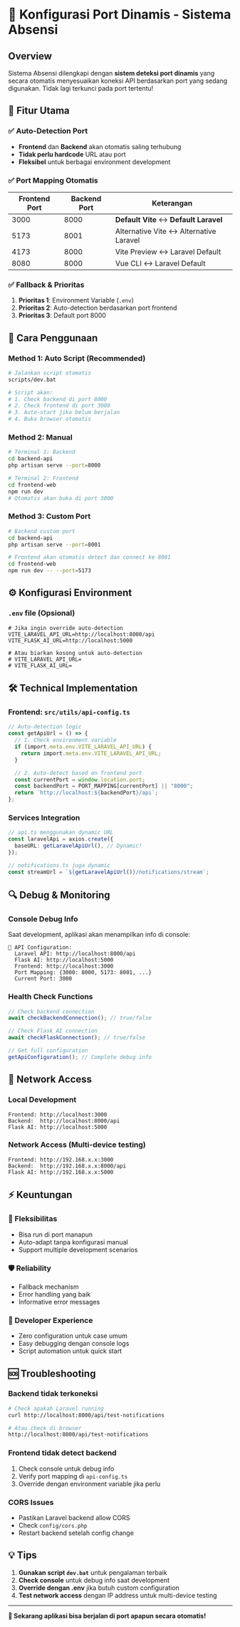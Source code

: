 # 🔗 Konfigurasi Port Dinamis - Sistema Absensi

## Overview

Sistema Absensi dilengkapi dengan **sistem deteksi port dinamis** yang secara otomatis menyesuaikan koneksi API berdasarkan port yang sedang digunakan. Tidak lagi terkunci pada port tertentu!

## 🎯 Fitur Utama

### ✅ Auto-Detection Port

- **Frontend** dan **Backend** akan otomatis saling terhubung
- **Tidak perlu hardcode** URL atau port
- **Fleksibel** untuk berbagai environment development

### ✅ Port Mapping Otomatis

| Frontend Port | Backend Port | Keterangan                             |
| ------------- | ------------ | -------------------------------------- |
| 3000          | 8000         | **Default Vite** ↔ **Default Laravel** |
| 5173          | 8001         | Alternative Vite ↔ Alternative Laravel |
| 4173          | 8000         | Vite Preview ↔ Laravel Default         |
| 8080          | 8000         | Vue CLI ↔ Laravel Default              |

### ✅ Fallback & Prioritas

1. **Prioritas 1**: Environment Variable (`.env`)
2. **Prioritas 2**: Auto-detection berdasarkan port frontend
3. **Prioritas 3**: Default port 8000

## 🚀 Cara Penggunaan

### Method 1: Auto Script (Recommended)

```bash
# Jalankan script otomatis
scripts/dev.bat

# Script akan:
# 1. Check backend di port 8000
# 2. Check frontend di port 3000
# 3. Auto-start jika belum berjalan
# 4. Buka browser otomatis
```

### Method 2: Manual

```bash
# Terminal 1: Backend
cd backend-api
php artisan serve --port=8000

# Terminal 2: Frontend
cd frontend-web
npm run dev
# Otomatis akan buka di port 3000
```

### Method 3: Custom Port

```bash
# Backend custom port
cd backend-api
php artisan serve --port=8001

# Frontend akan otomatis detect dan connect ke 8001
cd frontend-web
npm run dev -- --port=5173
```

## ⚙️ Konfigurasi Environment

### `.env` file (Opsional)

```env
# Jika ingin override auto-detection
VITE_LARAVEL_API_URL=http://localhost:8000/api
VITE_FLASK_AI_URL=http://localhost:5000

# Atau biarkan kosong untuk auto-detection
# VITE_LARAVEL_API_URL=
# VITE_FLASK_AI_URL=
```

## 🛠️ Technical Implementation

### Frontend: `src/utils/api-config.ts`

```typescript
// Auto-detection logic
const getApiUrl = () => {
  // 1. Check environment variable
  if (import.meta.env.VITE_LARAVEL_API_URL) {
    return import.meta.env.VITE_LARAVEL_API_URL;
  }

  // 2. Auto-detect based on frontend port
  const currentPort = window.location.port;
  const backendPort = PORT_MAPPING[currentPort] || "8000";
  return `http://localhost:${backendPort}/api`;
};
```

### Services Integration

```typescript
// api.ts menggunakan dynamic URL
const laravelApi = axios.create({
  baseURL: getLaravelApiUrl(), // Dynamic!
});

// notifications.ts juga dynamic
const streamUrl = `${getLaravelApiUrl()}/notifications/stream`;
```

## 🔍 Debug & Monitoring

### Console Debug Info

Saat development, aplikasi akan menampilkan info di console:

```
🔗 API Configuration:
  Laravel API: http://localhost:8000/api
  Flask AI: http://localhost:5000
  Frontend: http://localhost:3000
  Port Mapping: {3000: 8000, 5173: 8001, ...}
  Current Port: 3000
```

### Health Check Functions

```typescript
// Check backend connection
await checkBackendConnection(); // true/false

// Check Flask AI connection
await checkFlaskConnection(); // true/false

// Get full configuration
getApiConfiguration(); // Complete debug info
```

## 🎨 Network Access

### Local Development

```
Frontend: http://localhost:3000
Backend:  http://localhost:8000/api
Flask AI: http://localhost:5000
```

### Network Access (Multi-device testing)

```
Frontend: http://192.168.x.x:3000
Backend:  http://192.168.x.x:8000/api
Flask AI: http://192.168.x.x:5000
```

## ⚡ Keuntungan

### 🔄 Fleksibilitas

- Bisa run di port manapun
- Auto-adapt tanpa konfigurasi manual
- Support multiple development scenarios

### 🛡️ Reliability

- Fallback mechanism
- Error handling yang baik
- Informative error messages

### 🚀 Developer Experience

- Zero configuration untuk case umum
- Easy debugging dengan console logs
- Script automation untuk quick start

## 🆘 Troubleshooting

### Backend tidak terkoneksi

```bash
# Check apakah Laravel running
curl http://localhost:8000/api/test-notifications

# Atau check di browser
http://localhost:8000/api/test-notifications
```

### Frontend tidak detect backend

1. Check console untuk debug info
2. Verify port mapping di `api-config.ts`
3. Override dengan environment variable jika perlu

### CORS Issues

- Pastikan Laravel backend allow CORS
- Check `config/cors.php`
- Restart backend setelah config change

## 💡 Tips

1. **Gunakan script `dev.bat`** untuk pengalaman terbaik
2. **Check console** untuk debug info saat development
3. **Override dengan .env** jika butuh custom configuration
4. **Test network access** dengan IP address untuk multi-device testing

---

**🎉 Sekarang aplikasi bisa berjalan di port apapun secara otomatis!**
